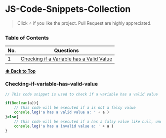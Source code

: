 # JS-Code-Snippets-Collection
> Click :star:  if you like the project. Pull Request are highly appreciated.

### Table of Contents
| No. | Questions |
|---- | ---------
|1  | [Checking if a Variable has a Valid Value](#Checking-if-variable-has-valid-value) |



**[⬆ Back to Top](#table-of-contents)**
### Checking-if-variable-has-valid-value
```javascript
// This code snippet is used to check if a variable has a valid value 

if(Boolean(a)){
    // this code will be executed if a is not a falsy value
    console.log('a has a valid value a: ' + a )
}else{
    // this code will be executed if a has a falsy value like null, undefined, empty string("")
    console.log('a has a invalid value a: ' + a )
}

